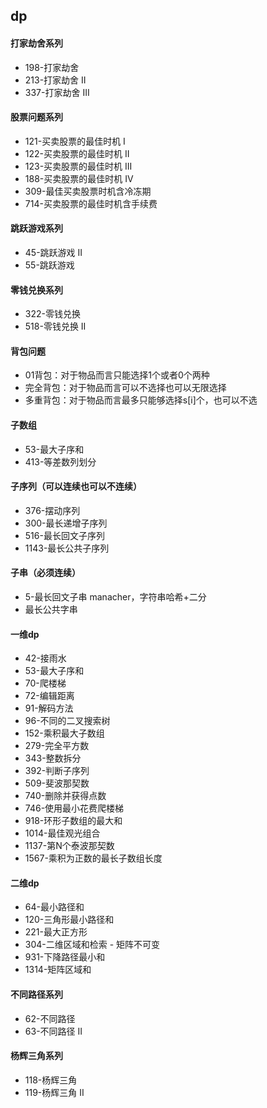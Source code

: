 ## dp

#### 打家劫舍系列
- 198-打家劫舍
- 213-打家劫舍 II
- 337-打家劫舍 III

#### 股票问题系列
- 121-买卖股票的最佳时机 I
- 122-买卖股票的最佳时机 II
- 123-买卖股票的最佳时机 III
- 188-买卖股票的最佳时机 IV
- 309-最佳买卖股票时机含冷冻期
- 714-买卖股票的最佳时机含手续费

#### 跳跃游戏系列
- 45-跳跃游戏 II
- 55-跳跃游戏

#### 零钱兑换系列
- 322-零钱兑换
- 518-零钱兑换 II

#### 背包问题
- 01背包：对于物品而言只能选择1个或者0个两种
- 完全背包：对于物品而言可以不选择也可以无限选择
- 多重背包：对于物品而言最多只能够选择s[i]个，也可以不选

#### 子数组
- 53-最大子序和
- 413-等差数列划分

#### 子序列（可以连续也可以不连续）
- 376-摆动序列
- 300-最长递增子序列
- 516-最长回文子序列
- 1143-最长公共子序列

#### 子串（必须连续）
- 5-最长回文子串 manacher，字符串哈希+二分
- 最长公共字串

#### 一维dp
- 42-接雨水
- 53-最大子序和
- 70-爬楼梯
- 72-编辑距离
- 91-解码方法
- 96-不同的二叉搜索树
- 152-乘积最大子数组
- 279-完全平方数
- 343-整数拆分
- 392-判断子序列
- 509-斐波那契数
- 740-删除并获得点数
- 746-使用最小花费爬楼梯
- 918-环形子数组的最大和
- 1014-最佳观光组合
- 1137-第N个泰波那契数
- 1567-乘积为正数的最长子数组长度

#### 二维dp
- 64-最小路径和
- 120-三角形最小路径和
- 221-最大正方形
- 304-二维区域和检索 - 矩阵不可变
- 931-下降路径最小和
- 1314-矩阵区域和

#### 不同路径系列
- 62-不同路径
- 63-不同路径 II

#### 杨辉三角系列
- 118-杨辉三角
- 119-杨辉三角 II